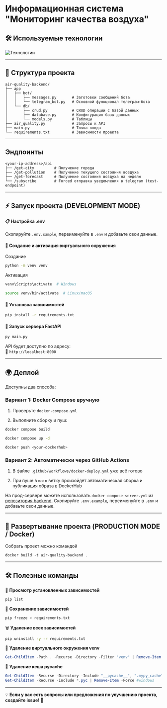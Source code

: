 
# Информационная система "Мониторинг качества воздуха"

## 🛠 Используемые технологии
![Технологии](https://skillicons.dev/icons?i=py,fastapi,postgres)

---

## 📂 Структура проекта
```
air-quality-backend/
├── app
│   ├── bot/
│   │   ├── messages.py       # Заготовки сообщений бота
│   │   └── telegram_bot.py   # Основной функционал телеграм-бота
│   └── db/
│       ├── crud.py           # CRUD операции с базой данных
│       ├── database.py       # Конфигурация базы данных
│       └── models.py         # Таблицы
├── air_quality.py  	      # Запросы к API
├── main.py  			      # Точка входа
└── requirements.txt 	      # Зависимости проекта
```

---

## Эндпоинты
```
<your-ip-address>/api
├── /get-city  		  # Получение города
├── /get-pollution    # Получение текущего состояния воздуха
├── /get-forecast 	  # Получение состояния воздуха на неделю
└── /subscribe 		  # Forced отправка уведомления в telegram (test-endpoint)
```

---

## ⚡ Запуск проекта (DEVELOPMENT MODE)

#### 📋 Настройка .env
Скопируйте `.env.sample`, переименуйте в `.env` и добавьте свои данные.

#### 🔧 Создание и активация виртуального окружения
Создание 
```bash
python -m venv venv
```
Активация
```bash
venv\Scripts\activate  # Windows
```
```bash
source venv/bin/activate  # Linux/macOS
```

#### 📌 Установка зависимостей
```bash
pip install -r requirements.txt
```

#### 🚀 Запуск сервера FastAPI
```bash
py main.py
```
API будет доступно по адресу:  
📍 `http://localhost:8000`

---

## 🌍 Деплой

Доступны два способа:

### Вариант 1: Docker Compose вручную

1.  Проверьте `docker-compose.yml`
    
2.  Выполните сборку и пуш:
    

```sh
docker compose build
```
```sh
docker compose up -d
```
```sh
docker push <your-dockerhub>
```

### Вариант 2: Автоматически через GitHub Actions

1.  В файле `.github/workflows/docker-deploy.yml` уже всё готово
    
2.  При пуше в `main` ветку произойдёт автоматическая сборка и публикация образа в DockerHub
    

На прод-сервере можете использовать `docker-compose-server.yml` из [репозитория backend](https://github.com/dimi-try/air-quality-backend). Скопируйте `.env.example`, переименуйте в `.env` и добавьте свои данные.

---

## 🔄 Развертывание проекта (PRODUCTION MODE / Docker)
Собрать проект можно командой 
```
docker build -t air-quality-backend .
```
---
## 🛠 Полезные команды

📌 **Просмотр установленных зависимостей**
```bash
pip list
```

💾 **Сохранение зависимостей**
```bash
pip freeze > requirements.txt
```

🗑 **Удаление всех зависимостей**
```bash
pip uninstall -y -r requirements.txt
```

🧹 **Удаление виртуального окружения venv**
```powershell
Get-ChildItem -Path . -Recurse -Directory -Filter "venv" | Remove-Item -Recurse -Force #windows
```

🧹 **Удаление кеша pycache**
```powershell
Get-ChildItem -Recurse -Directory -Include "__pycache__", ".mypy_cache", ".pytest_cache" | Remove-Item -Recurse -Force #windows
Get-ChildItem -Recurse -Include *.pyc | Remove-Item -Force #windows
```

---

💡 **Если у вас есть вопросы или предложения по улучшению проекта, создайте issue!** 🚀